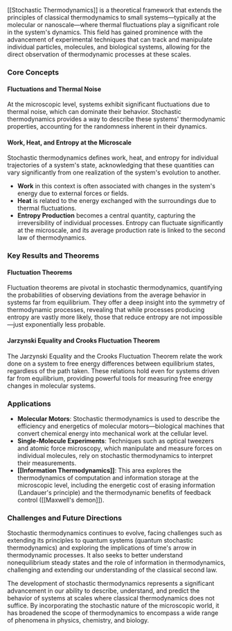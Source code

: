 [[Stochastic Thermodynamics]] is a theoretical framework that extends the principles of classical thermodynamics to small systems—typically at the molecular or nanoscale—where thermal fluctuations play a significant role in the system's dynamics. This field has gained prominence with the advancement of experimental techniques that can track and manipulate individual particles, molecules, and biological systems, allowing for the direct observation of thermodynamic processes at these scales.

### Core Concepts

#### Fluctuations and Thermal Noise
At the microscopic level, systems exhibit significant fluctuations due to thermal noise, which can dominate their behavior. Stochastic thermodynamics provides a way to describe these systems' thermodynamic properties, accounting for the randomness inherent in their dynamics.

#### Work, Heat, and Entropy at the Microscale
Stochastic thermodynamics defines work, heat, and entropy for individual trajectories of a system's state, acknowledging that these quantities can vary significantly from one realization of the system's evolution to another.

- **Work** in this context is often associated with changes in the system's energy due to external forces or fields.
- **Heat** is related to the energy exchanged with the surroundings due to thermal fluctuations.
- **Entropy Production** becomes a central quantity, capturing the irreversibility of individual processes. Entropy can fluctuate significantly at the microscale, and its average production rate is linked to the second law of thermodynamics.

### Key Results and Theorems

#### Fluctuation Theorems
Fluctuation theorems are pivotal in stochastic thermodynamics, quantifying the probabilities of observing deviations from the average behavior in systems far from equilibrium. They offer a deep insight into the symmetry of thermodynamic processes, revealing that while processes producing entropy are vastly more likely, those that reduce entropy are not impossible—just exponentially less probable.

#### Jarzynski Equality and Crooks Fluctuation Theorem
The Jarzynski Equality and the Crooks Fluctuation Theorem relate the work done on a system to free energy differences between equilibrium states, regardless of the path taken. These relations hold even for systems driven far from equilibrium, providing powerful tools for measuring free energy changes in molecular systems.

### Applications

- **Molecular Motors**: Stochastic thermodynamics is used to describe the efficiency and energetics of molecular motors—biological machines that convert chemical energy into mechanical work at the cellular level.
- **Single-Molecule Experiments**: Techniques such as optical tweezers and atomic force microscopy, which manipulate and measure forces on individual molecules, rely on stochastic thermodynamics to interpret their measurements.
- **[[Information Thermodynamics]]**: This area explores the thermodynamics of computation and information storage at the microscopic level, including the energetic cost of erasing information (Landauer's principle) and the thermodynamic benefits of feedback control ([[Maxwell's demon]]).

### Challenges and Future Directions

Stochastic thermodynamics continues to evolve, facing challenges such as extending its principles to quantum systems (quantum stochastic thermodynamics) and exploring the implications of time's arrow in thermodynamic processes. It also seeks to better understand nonequilibrium steady states and the role of information in thermodynamics, challenging and extending our understanding of the classical second law.

The development of stochastic thermodynamics represents a significant advancement in our ability to describe, understand, and predict the behavior of systems at scales where classical thermodynamics does not suffice. By incorporating the stochastic nature of the microscopic world, it has broadened the scope of thermodynamics to encompass a wide range of phenomena in physics, chemistry, and biology.